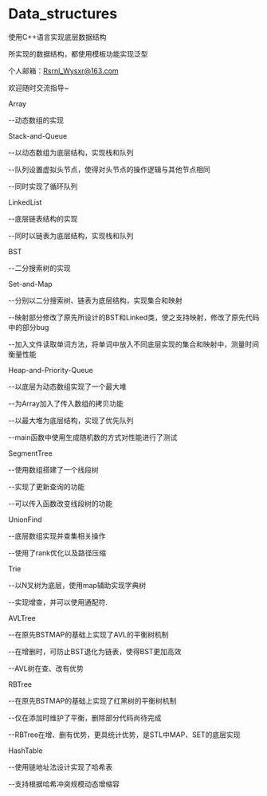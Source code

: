# Data_structures
使用C++语言实现底层数据结构

所实现的数据结构，都使用模板功能实现泛型

个人邮箱：Rsrnl_Wysxr@163.com

欢迎随时交流指导~

Array

--动态数组的实现
  
  
Stack-and-Queue

--以动态数组为底层结构，实现栈和队列

--队列设置虚拟头节点，使得对头节点的操作逻辑与其他节点相同

--同时实现了循环队列


LinkedList

--底层链表结构的实现

--同时以链表为底层结构，实现栈和队列
 
 
BST

--二分搜索树的实现
  
  
 Set-and-Map
 
--分别以二分搜索树、链表为底层结构，实现集合和映射
  
--映射部分修改了原先所设计的BST和Linked类，使之支持映射，修改了原先代码中的部分bug
  
--加入文件读取单词方法，将单词中放入不同底层实现的集合和映射中，测量时间衡量性能
  
  
 Heap-and-Priority-Queue
  
--以底层为动态数组实现了一个最大堆
    
--为Array加入了传入数组的拷贝功能
    
--以最大堆为底层结构，实现了优先队列
    
--main函数中使用生成随机数的方式对性能进行了测试


 SegmentTree
 
--使用数组搭建了一个线段树

--实现了更新查询的功能

--可以传入函数改变线段树的功能

 UnionFind

--底层数组实现并查集相关操作

--使用了rank优化以及路径压缩


 Trie
 
--以N叉树为底层，使用map辅助实现字典树

--实现增查，并可以使用通配符.


 AVLTree

--在原先BSTMAP的基础上实现了AVL的平衡树机制

--在增删时，可防止BST退化为链表，使得BST更加高效

--AVL树在查、改有优势


 RBTree
 
--在原先BSTMAP的基础上实现了红黑树的平衡树机制

--仅在添加时维护了平衡，删除部分代码尚待完成

--RBTree在增、删有优势，更具统计优势，是STL中MAP、SET的底层实现


 HashTable

--使用链地址法设计实现了哈希表

--支持根据哈希冲突规模动态增缩容
